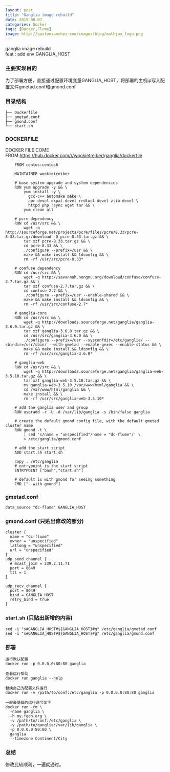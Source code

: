 ```yaml
---
layout: post
title: "Ganglia image rebuild"
date: 2019-08-07
categories: Docker
tags: [Docker,Flume]
image: http://gastonsanchez.com/images/blog/mathjax_logo.png
---
```

ganglia image rebuild   
feat : add env GANGLIA_HOST 
<!-- more -->

### 主要实现目的
为了部署方便，直接通过配置环境变量GANGLIA_HOST，将部署的主机ip写入配置文件gmetad.conf和gmond.conf
### 目录结构
    ├── Dockerfile
    ├── gmetad.conf
    ├── gmond.conf
    └── start.sh


### DOCKERFILE
DOCKER FILE COME FROM:https://hub.docker.com/r/wookietreiber/ganglia/dockerfile

~~~
    FROM centos:centos6
    
    MAINTAINER wookietreiber
    
    # base system upgrade and system dependencies
    RUN yum upgrade -y && \
        yum install -y \
          gcc-c++ automake make \
          apr-devel expat-devel rrdtool-devel zlib-devel \
          httpd php rsync wget tar && \
        yum clean all
    
    # pcre dependency
    RUN cd /usr/src && \
        wget -q http://sourceforge.net/projects/pcre/files/pcre/8.33/pcre-8.33.tar.gz/download -O pcre-8.33.tar.gz && \
        tar xzf pcre-8.33.tar.gz && \
        cd pcre-8.33 && \
        ./configure --prefix=/usr && \
        make && make install && ldconfig && \
        rm -rf /usr/src/pcre-8.33*
    
    # confuse dependency
    RUN cd /usr/src && \
        wget -q http://savannah.nongnu.org/download/confuse/confuse-2.7.tar.gz && \
        tar xzf confuse-2.7.tar.gz && \
        cd confuse-2.7 && \
        ./configure --prefix=/usr --enable-shared && \
        make && make install && ldconfig && \
        rm -rf /usr/src/confuse-2.7*
    
    # ganglia-core
    RUN cd /usr/src && \
        wget -q http://downloads.sourceforge.net/ganglia/ganglia-3.6.0.tar.gz && \
        tar xzf ganglia-3.6.0.tar.gz && \
        cd /usr/src/ganglia-3.6.0 && \
        ./configure --prefix=/usr --sysconfdir=/etc/ganglia/ --sbindir=/usr/sbin/ --with-gmetad --enable-gexec --enable-status && \
        make && make install && ldconfig && \
        rm -rf /usr/src/ganglia-3.6.0*
    
    # ganglia-web
    RUN cd /usr/src && \
        wget -q http://downloads.sourceforge.net/ganglia/ganglia-web-3.5.10.tar.gz && \
        tar xzf ganglia-web-3.5.10.tar.gz && \
        mv ganglia-web-3.5.10 /var/www/html/ganglia && \
        cd /var/www/html/ganglia && \
        make install && \
        rm -rf /usr/src/ganglia-web-3.5.10*
    
    # add the ganglia user and group
    RUN useradd -r -U -d /var/lib/ganglia -s /bin/false ganglia
    
    # create the default gmond config file, with the default gmetad cluster name
    RUN gmond -t \
        | sed 's/name = "unspecified"/name = "dc-flume"/' \
        > /etc/ganglia/gmond.conf
    
    # add the start script
    ADD start.sh start.sh
    
    copy . /etc/ganglia
    # entrypoint is the start script
    ENTRYPOINT ["bash","start.sh"]
    
    # default is with gmond for seeing something
    CMD ["--with-gmond"]
~~~


### gmetad.conf
    data_source "dc-flume" GANGLIA_HOST


### gmond.conf (只贴出修改的部分)
    cluster {
      name = "dc-flume"
      owner = "unspecified"
      latlong = "unspecified"
      url = "unspecified"
    }
    udp_send_channel {
      # mcast_join = 239.2.11.71
      port = 8649
      ttl = 1
    }
    
    udp_recv_channel {
      port = 8649
      bind = GANGLIA_HOST
      retry_bind = true
    }

### start.sh (只贴出新增的内容)
    sed -i "s#GANGLIA_HOST#${GANGLIA_HOST}#g" /etc/ganglia/gmetad.conf
    sed -i "s#GANGLIA_HOST#${GANGLIA_HOST}#g" /etc/ganglia/gmond.conf
    

### 部署
    运行默认配置
    docker run -p 0.0.0.0:80:80 ganglia
    
    查看运行帮助
    docker run ganglia --help
    
    替换自己的配置文件运行
    docker run -v /path/to/conf:/etc/ganglia -p 0.0.0.0:80:80 ganglia
    
    一般最基础的运行命令如下
    docker run -rm \
      -name ganglia \
      -h my.fqdn.org \
      -v /path/to/conf:/etc/ganglia \
      -v /path/to/ganglia:/var/lib/ganglia \
      -p 0.0.0.0:80:80 \
      ganglia
      --timezone Continent/City
    

### 总结
修改比较顺利，一遍就通过。